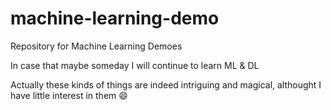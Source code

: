 # machine-learning-demo
Repository for Machine Learning Demoes

In case that maybe someday I will continue to learn ML & DL

Actually these kinds of things are indeed intriguing and magical, althought I have little interest in them :smile:
